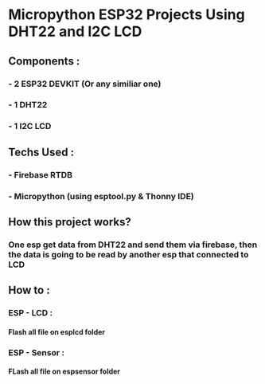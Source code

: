 # Micropython ESP32 Projects Using DHT22 and I2C LCD



## Components : 
### - 2 ESP32 DEVKIT (Or any similiar one) 
### - 1 DHT22
### - 1 I2C LCD

## Techs Used : 
### - Firebase RTDB
### - Micropython (using esptool.py & Thonny IDE) 

## How this project works?
### One esp get data from DHT22 and send them via firebase, then the data is going to be read by another esp that connected to LCD

## How to :
### ESP - LCD :
#### Flash all file on esplcd folder
### ESP - Sensor :
#### FLash all file on espsensor folder



